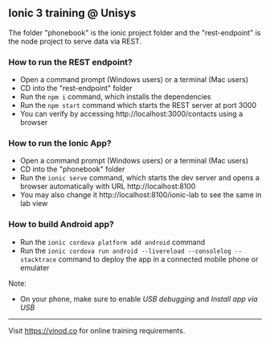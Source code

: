 ## Ionic 3 training @ Unisys

The folder "phonebook" is the ionic project folder and the "rest-endpoint" is the node project to serve data via REST.

### How to run the REST endpoint?

* Open a command prompt (Windows users) or a terminal (Mac users)
* CD into the "rest-endpoint" folder
* Run the `npm i` command, which installs the dependencies
* Run the `npm start` command which starts the REST server at port 3000
* You can verify by accessing http://localhost:3000/contacts using a browser

### How to run the Ionic App?

* Open a command prompt (Windows users) or a terminal (Mac users)
* CD into the "phonebook" folder
* Run the `ionic serve` command, which starts the dev server and opens a browser automatically with URL http://localhost:8100
* You may also change it http://localhost:8100/ionic-lab to see the same in lab view

### How to build Android app?

* Run the `ionic cordova platform add android` command
* Run the `ionic cordova run android --livereload --consolelog --stacktrace` command to deploy the app in a connected mobile phone or emulater

Note:

* On your phone, make sure to enable *USB debugging* and *Install app via USB*

---

Visit https://vinod.co for online training requirements.
